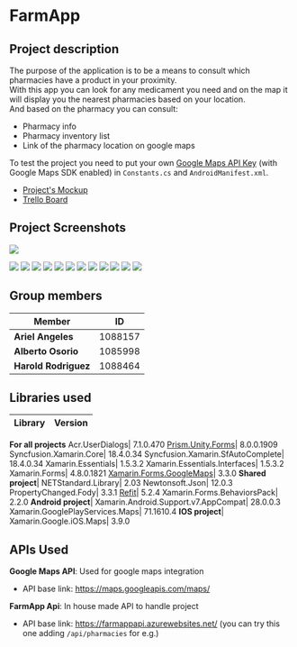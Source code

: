 # FarmApp
 
## Project description

The purpose of the application is to be a means to consult which pharmacies have a product in your proximity.<br />
With this app you can look for any medicament you need and on the map it will display you the nearest pharmacies based on your location. <br /> And based on the pharmacy you can consult: 
- Pharmacy info
- Pharmacy inventory list
- Link of the pharmacy location on google maps

To test the project you need to put your own [Google Maps API Key](https://developers.google.com/maps/documentation/android-sdk/get-api-key) (with Google Maps SDK enabled) in `Constants.cs` and `AndroidManifest.xml`.

* [Project's Mockup]()
* [Trello Board](https://trello.com/b/ryUF3os9/farmapp-development)

## Project Screenshots

![](https://github.com/Betoso99/FarmApp/blob/main/Screenshots/Gifs/gif_3.gif)

![](https://github.com/Betoso99/FarmApp/blob/main/Screenshots/Images/image_1.jpg)
![](https://github.com/Betoso99/FarmApp/blob/main/Screenshots/Images/image_2.jpg)
![](https://github.com/Betoso99/FarmApp/blob/main/Screenshots/Images/image_3.jpg)
![](https://github.com/Betoso99/FarmApp/blob/main/Screenshots/Images/image_4.jpg)
![](https://github.com/Betoso99/FarmApp/blob/main/Screenshots/Images/image_5.jpg)
![](https://github.com/Betoso99/FarmApp/blob/main/Screenshots/Images/image_6.jpg)
![](https://github.com/Betoso99/FarmApp/blob/main/Screenshots/Images/image_7.jpg)
![](https://github.com/Betoso99/FarmApp/blob/main/Screenshots/Images/image_8.jpg)
![](https://github.com/Betoso99/FarmApp/blob/main/Screenshots/Images/image_9.jpg)
![](https://github.com/Betoso99/FarmApp/blob/main/Screenshots/Images/image_10.jpg)
![](https://github.com/Betoso99/FarmApp/blob/main/Screenshots/Images/image_11.jpg)
![](https://github.com/Betoso99/FarmApp/blob/main/Screenshots/Images/image_12.jpg)
## Group members

Member| ID
------| ------
**Ariel Angeles**| 1088157
**Alberto Osorio**| 1085998
**Harold Rodriguez**| 1088464


## Libraries used

Library| Version
-------| -------
**For all projects**
Acr.UserDialogs| 7.1.0.470
[Prism.Unity.Forms](https://github.com/PrismLibrary/Prism)| 8.0.0.1909
Syncfusion.Xamarin.Core| 18.4.0.34
Syncfusion.Xamarin.SfAutoComplete| 18.4.0.34
Xamarin.Essentials| 1.5.3.2
Xamarin.Essentials.Interfaces| 1.5.3.2
Xamarin.Forms| 4.8.0.1821
[Xamarin.Forms.GoogleMaps](https://github.com/amay077/Xamarin.Forms.GoogleMaps)| 3.3.0
**Shared project**|
NETStandard.Library| 2.03
Newtonsoft.Json| 12.0.3
PropertyChanged.Fody| 3.3.1
[Refit](https://github.com/reactiveui/refit)| 5.2.4
Xamarin.Forms.BehaviorsPack| 2.2.0
**Android project**|
Xamarin.Android.Support.v7.AppCompat| 28.0.0.3
Xamarin.GooglePlayServices.Maps| 71.1610.4
**IOS project**|
Xamarin.Google.iOS.Maps| 3.9.0

## APIs Used
**Google Maps API**: Used for google maps integration
- API base link: <https://maps.googleapis.com/maps/>

**FarmApp Api**: In house made API to handle project
- API base link: <https://farmappapi.azurewebsites.net/> (you can try this one adding `/api/pharmacies` for e.g.)

